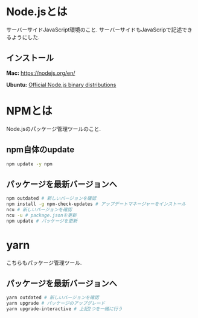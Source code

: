 # Node.jsとは
サーバーサイドJavaScript環境のこと.
サーバーサイドもJavaScripで記述できるようにした.

## インストール
**Mac:** https://nodejs.org/en/

**Ubuntu:** [Official Node.js binary distributions](https://github.com/nodesource/distributions/blob/master/README.md)

# NPMとは
Node.jsのパッケージ管理ツールのこと.

## npm自体のupdate
```bash
npm update -y npm
```

## パッケージを最新バージョンへ
```bash
npm outdated # 新しいバージョンを確認
npm install -g npm-check-updates # アップデートマネージャーをインストール
ncu # 新しいバージョンを確認
ncu -u # package.jsonを更新
npm update # パッケージを更新
```

# yarn
こちらもパッケージ管理ツール.

## パッケージを最新バージョンへ
```bash
yarn outdated # 新しいバージョンを確認
yarn upgrade # パッケージのアップグレード
yarn upgrade-interactive # 上記2つを一緒に行う
```
